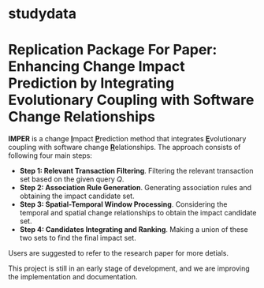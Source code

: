 # studydata
# Replication Package For Paper: Enhancing Change Impact Prediction by Integrating Evolutionary Coupling with Software Change Relationships

**IMPER** is a change <u>**I**</u>mpact <u>**P**</u>rediction method that integrates <u>**E**</u>volutionary coupling with software change <u>**R**</u>elationships. The approach consists of following four main steps:

+ **Step 1: Relevant Transaction Filtering**. Filtering the relevant transaction set based on the given query $Q$. 
+ **Step 2: Association Rule Generation**. Generating association rules and obtaining the impact candidate set.
+ **Step 3: Spatial-Temporal Window Processing**. Considering the temporal and spatial change relationships to obtain the impact candidate set.
+ **Step 4: Candidates Integrating and Ranking**. Making a union of these two sets to find the final impact set.

Users are suggested to refer to the research paper for more detials.

This project is still in an early stage of development, and we are improving the implementation and documentation. 

